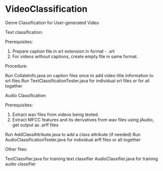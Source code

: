 # VideoClassification
Genre Classification for User-generated Video

Text classification:

Prerequisites:

1. Prepare caption file in srt extension in format - <YouTube video id>.srt
2. For videos without captions, create empty file in same format.

Procedure:

Run CollateInfo.java on caption files once to add video title information to srt files
Run TextClassificationTester.java for individual srt files or for all together

Audio Classification:

Prerequisites:

1. Extract wav files from videos being tested.
2. Extract MFCC features and its derivatives from wav files using jAudio, get output as .arff files

Run AddClassAttribute.java to add a class attribute (if needed)
Run AudioClassificationTester.java for individual arff files or all together

Other files:

TextClassifier.java for training text classifier
AudioClassifier.java for training audio classifier
